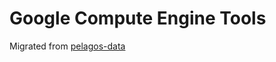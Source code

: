 Google Compute Engine Tools
===========================

Migrated from [pelagos-data](https://github.com/SkyTruth/pelagos-data)

